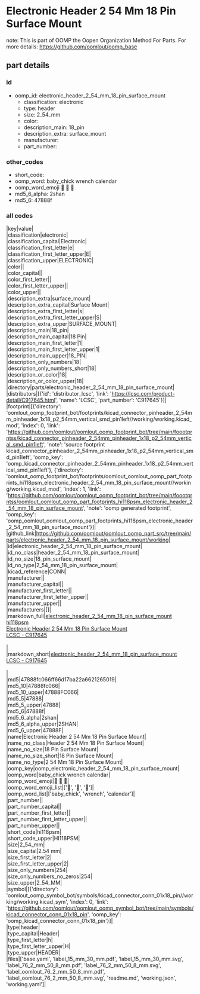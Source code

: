 # Electronic Header 2 54 Mm 18 Pin Surface Mount  

note: This is part of OOMP the Oopen Organization Method For Parts. For more details: https://github.com/oomlout/oomp_base

##  part details





### id
* oomp_id: electronic_header_2_54_mm_18_pin_surface_mount
  * classification: electronic
  * type: header
  * size: 2_54_mm
  * color: 
  * description_main: 18_pin
  * description_extra: surface_mount
  * manufacturer: 
  * part_number: 

### other_codes
* short_code: 
* oomp_word: baby_chick wrench calendar
* oomp_word_emoji :baby_chick: :wrench: :calendar:
* md5_6_alpha: 2shan
* md5_6: 47888f

### all codes 
|key|value|  
|classification|electronic|  
|classification_capital|Electronic|  
|classification_first_letter|e|  
|classification_first_letter_upper|E|  
|classification_upper|ELECTRONIC|  
|color||  
|color_capital||  
|color_first_letter||  
|color_first_letter_upper||  
|color_upper||  
|description_extra|surface_mount|  
|description_extra_capital|Surface Mount|  
|description_extra_first_letter|s|  
|description_extra_first_letter_upper|S|  
|description_extra_upper|SURFACE_MOUNT|  
|description_main|18_pin|  
|description_main_capital|18 Pin|  
|description_main_first_letter|1|  
|description_main_first_letter_upper|1|  
|description_main_upper|18_PIN|  
|description_only_numbers|18|  
|description_only_numbers_short|18|  
|description_or_color|18|  
|description_or_color_upper|18|  
|directory|parts/electronic_header_2_54_mm_18_pin_surface_mount|  
|distributors|[{'id': 'distributor_lcsc', 'link': 'https://lcsc.com/product-detail/C917645.html', 'name': 'LCSC', 'part_number': 'C917645'}]|  
|footprint|[{'directory': 'oomlout_oomp_footprint_bot/footprints/kicad_connector_pinheader_2_54mm_pinheader_1x18_p2_54mm_vertical_smd_pin1left//working/working.kicad_mod', 'index': 0, 'link': 'https://github.com/oomlout/oomlout_oomp_footprint_bot/tree/main/foootprntss/kicad_connector_pinheader_2_54mm_pinheader_1x18_p2_54mm_vertical_smd_pin1left', 'note': 'source footprint kicad_connector_pinheader_2_54mm_pinheader_1x18_p2_54mm_vertical_smd_pin1left', 'oomp_key': 'oomp_kicad_connector_pinheader_2_54mm_pinheader_1x18_p2_54mm_vertical_smd_pin1left'}, {'directory': 'oomlout_oomp_footprint_bot/footprints/oomlout_oomlout_oomp_part_footprints_hi118psm_electronic_header_2_54_mm_18_pin_surface_mount//working/working.kicad_mod', 'index': 1, 'link': 'https://github.com/oomlout/oomlout_oomp_footprint_bot/tree/main/foootprntss/oomlout_oomlout_oomp_part_footprints_hi118psm_electronic_header_2_54_mm_18_pin_surface_mount', 'note': 'oomp generated footprint', 'oomp_key': 'oomp_oomlout_oomlout_oomp_part_footprints_hi118psm_electronic_header_2_54_mm_18_pin_surface_mount'}]|  
|github_link|https://github.com/oomlout/oomlout_oomp_part_src/tree/main/parts/electronic_header_2_54_mm_18_pin_surface_mount/working|  
|id|electronic_header_2_54_mm_18_pin_surface_mount|  
|id_no_class|header_2_54_mm_18_pin_surface_mount|  
|id_no_size|18_pin_surface_mount|  
|id_no_type|2_54_mm_18_pin_surface_mount|  
|kicad_reference|CONN|  
|manufacturer||  
|manufacturer_capital||  
|manufacturer_first_letter||  
|manufacturer_first_letter_upper||  
|manufacturer_upper||  
|manufacturers|[]|  
|markdown_full|[electronic_header_2_54_mm_18_pin_surface_mount](https://github.com/oomlout/oomlout_oomp_part_src/tree/main/parts/electronic_header_2_54_mm_18_pin_surface_mount/working)<br>[hi118psm](https://github.com/oomlout/oomlout_oomp_part_src/tree/main/parts/electronic_header_2_54_mm_18_pin_surface_mount/working)<br>[Electronic Header 2 54 Mm 18 Pin Surface Mount](https://github.com/oomlout/oomlout_oomp_part_src/tree/main/parts/electronic_header_2_54_mm_18_pin_surface_mount/working)<br>[LCSC - C917645<br>](https://lcsc.com/product-detail/C917645.html)<br>|  
|markdown_short|[electronic_header_2_54_mm_18_pin_surface_mount](https://github.com/oomlout/oomlout_oomp_part_src/tree/main/parts/electronic_header_2_54_mm_18_pin_surface_mount/working)<br>[LCSC - C917645<br>](https://lcsc.com/product-detail/C917645.html)<br>|  
|md5|47888fc066ff66d17ba22a6621265019|  
|md5_10|47888fc066|  
|md5_10_upper|47888FC066|  
|md5_5|47888|  
|md5_5_upper|47888|  
|md5_6|47888f|  
|md5_6_alpha|2shan|  
|md5_6_alpha_upper|2SHAN|  
|md5_6_upper|47888F|  
|name|Electronic Header 2 54 Mm 18 Pin Surface Mount|  
|name_no_class|Header 2 54 Mm 18 Pin Surface Mount|  
|name_no_size|18 Pin Surface Mount|  
|name_no_size_short|18 Pin Surface Mount|  
|name_no_type|2 54 Mm 18 Pin Surface Mount|  
|oomp_key|oomp_electronic_header_2_54_mm_18_pin_surface_mount|  
|oomp_word|baby_chick wrench calendar|  
|oomp_word_emoji|:baby_chick: :wrench: :calendar:|  
|oomp_word_emoji_list|[':baby_chick:', ':wrench:', ':calendar:']|  
|oomp_word_list|['baby_chick', 'wrench', 'calendar']|  
|part_number||  
|part_number_capital||  
|part_number_first_letter||  
|part_number_first_letter_upper||  
|part_number_upper||  
|short_code|hi118psm|  
|short_code_upper|HI118PSM|  
|size|2_54_mm|  
|size_capital|2.54 mm|  
|size_first_letter|2|  
|size_first_letter_upper|2|  
|size_only_numbers|254|  
|size_only_numbers_no_zeros|254|  
|size_upper|2_54_MM|  
|symbol|[{'directory': 'oomlout_oomp_symbol_bot/symbols/kicad_connector_conn_01x18_pin//working/working.kicad_sym', 'index': 0, 'link': 'https://github.com/oomlout/oomlout_oomp_symbol_bot/tree/main/symbols/kicad_connector_conn_01x18_pin', 'oomp_key': 'oomp_kicad_connector_conn_01x18_pin'}]|  
|type|header|  
|type_capital|Header|  
|type_first_letter|h|  
|type_first_letter_upper|H|  
|type_upper|HEADER|  
|files|['base.yaml', 'label_15_mm_30_mm.pdf', 'label_15_mm_30_mm.svg', 'label_76_2_mm_50_8_mm.pdf', 'label_76_2_mm_50_8_mm.svg', 'label_oomlout_76_2_mm_50_8_mm.pdf', 'label_oomlout_76_2_mm_50_8_mm.svg', 'readme.md', 'working.json', 'working.yaml']|  
